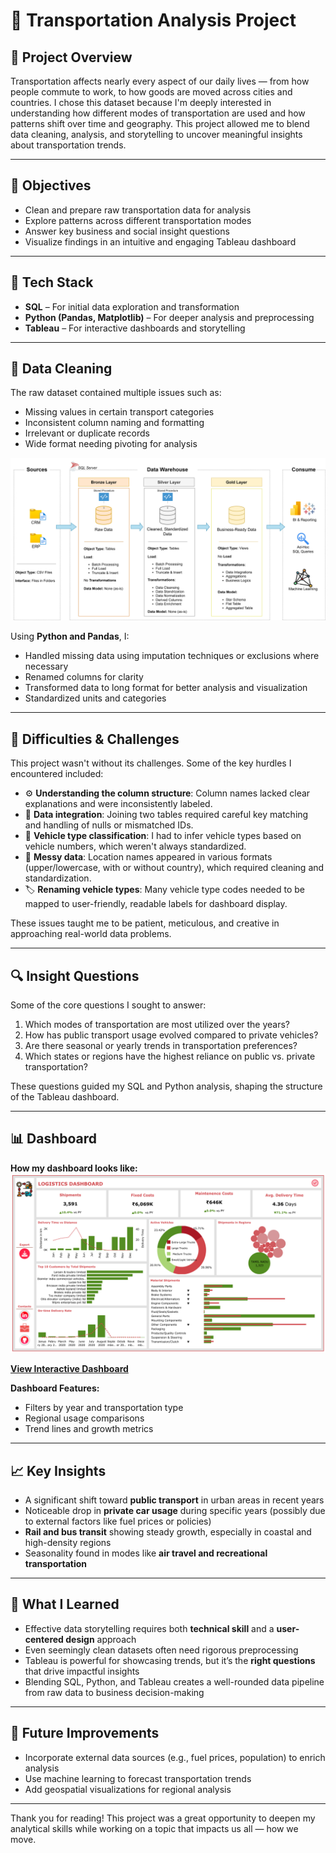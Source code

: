 # 🚗 Transportation Analysis Project

## 📌 Project Overview

Transportation affects nearly every aspect of our daily lives — from how people commute to work, to how goods are moved across cities and countries. I chose this dataset because I'm deeply interested in understanding how different modes of transportation are used and how patterns shift over time and geography. This project allowed me to blend data cleaning, analysis, and storytelling to uncover meaningful insights about transportation trends.

---

## 🎯 Objectives

- Clean and prepare raw transportation data for analysis
- Explore patterns across different transportation modes
- Answer key business and social insight questions
- Visualize findings in an intuitive and engaging Tableau dashboard

---

## 🧰 Tech Stack

- **SQL** – For initial data exploration and transformation
- **Python (Pandas, Matplotlib)** – For deeper analysis and preprocessing
- **Tableau** – For interactive dashboards and storytelling

---

## 🧹 Data Cleaning

The raw dataset contained multiple issues such as:

- Missing values in certain transport categories
- Inconsistent column naming and formatting
- Irrelevant or duplicate records
- Wide format needing pivoting for analysis

![Data Architecture](data_architecture.png)

Using **Python and Pandas**, I:

- Handled missing data using imputation techniques or exclusions where necessary
- Renamed columns for clarity
- Transformed data to long format for better analysis and visualization
- Standardized units and categories

---

## 🚧 Difficulties & Challenges

This project wasn't without its challenges. Some of the key hurdles I encountered included:

- ⚙️ **Understanding the column structure**: Column names lacked clear explanations and were inconsistently labeled.
- 🔗 **Data integration**: Joining two tables required careful key matching and handling of nulls or mismatched IDs.
- 🚛 **Vehicle type classification**: I had to infer vehicle types based on vehicle numbers, which weren't always standardized.
- 🧹 **Messy data**: Location names appeared in various formats (upper/lowercase, with or without country), which required cleaning and standardization.
- 🏷️ **Renaming vehicle types**: Many vehicle type codes needed to be mapped to user-friendly, readable labels for dashboard display.

These issues taught me to be patient, meticulous, and creative in approaching real-world data problems.

---

## 🔍 Insight Questions

Some of the core questions I sought to answer:

1. Which modes of transportation are most utilized over the years?
2. How has public transport usage evolved compared to private vehicles?
3. Are there seasonal or yearly trends in transportation preferences?
4. Which states or regions have the highest reliance on public vs. private transportation?

These questions guided my SQL and Python analysis, shaping the structure of the Tableau dashboard.

---

## 📊 Dashboard

**How my dashboard looks like:**
![Dashboard](Logistics%20Dashboard.png)

**[View Interactive Dashboard](https://public.tableau.com/app/profile/nha.alvarado/viz/LogisticsDashboard_17474321140130/LogisticsDashboard)**

**Dashboard Features:**

- Filters by year and transportation type
- Regional usage comparisons
- Trend lines and growth metrics

---

## 📈 Key Insights

- A significant shift toward **public transport** in urban areas in recent years
- Noticeable drop in **private car usage** during specific years (possibly due to external factors like fuel prices or policies)
- **Rail and bus transit** showing steady growth, especially in coastal and high-density regions
- Seasonality found in modes like **air travel and recreational transportation**

---

## 🤔 What I Learned

- Effective data storytelling requires both **technical skill** and a **user-centered design** approach
- Even seemingly clean datasets often need rigorous preprocessing
- Tableau is powerful for showcasing trends, but it’s the **right questions** that drive impactful insights
- Blending SQL, Python, and Tableau creates a well-rounded data pipeline from raw data to business decision-making

---

## 🧠 Future Improvements

- Incorporate external data sources (e.g., fuel prices, population) to enrich analysis
- Use machine learning to forecast transportation trends
- Add geospatial visualizations for regional analysis

---

Thank you for reading! This project was a great opportunity to deepen my analytical skills while working on a topic that impacts us all — how we move.
